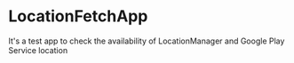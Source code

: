 # LocationFetchApp
It's a test app to check the availability of LocationManager and Google Play Service location
